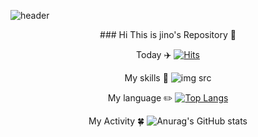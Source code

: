 ![header](https://capsule-render.vercel.app/api?type=slice&color=auto&height=110&section=header&text=Jinho&fontSize=30&&animation=fadeIn&&fontAlignY=80)

<div align=center>
### Hi This is jino's Repository 👋 

Today ✈️
[![Hits](https://hits.seeyoufarm.com/api/count/incr/badge.svg?url=https%3A%2F%2Fgithub.com%2Fjowunnal%2Fhit-counter&count_bg=%2379C83D&title_bg=%23555555&icon=&icon_color=%23E7E7E7&title=hits&edge_flat=false)](https://hits.seeyoufarm.com)

 My skills 🦾 
![img src](https://img.shields.io/badge/Android-3DDC84?style=flat&logo=Android&logoColor=white")


 My language ✏️
[![Top Langs](https://github-readme-stats.vercel.app/api/top-langs/?username=jowunnal&layout=compact)](https://github.com/jowunnal/github-readme-stats)

 My Activity 🍀
![Anurag's GitHub stats](https://github-readme-stats.vercel.app/api?username=jowunnal&show_icons=true&theme=radical)
</div>

<!--
jowunnal/jowunnal** is a ✨ _special_ ✨ repository because its `README.md` (this file) appears on your GitHub profile.

Here are some ideas to get you started:

- 🔭 I’m currently working on ...
- 🌱 I’m currently learning ...
- 👯 I’m looking to collaborate on ...
- 🤔 I’m looking for help with ...
- 💬 Ask me about ...
- 📫 How to reach me: ...
- 😄 Pronouns: ...
- ⚡ Fun fact: ...
-->

